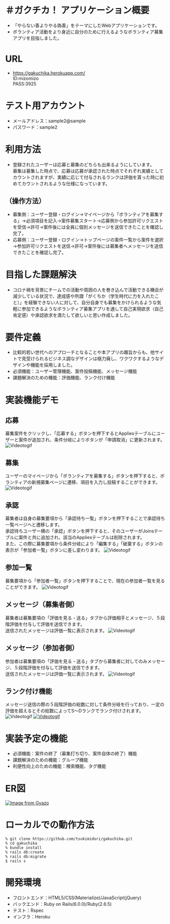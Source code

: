 # ＃ガクチカ！   アプリケーション概要
*  「やらない善よりやる偽善」をテーマにしたWebアプリケーションです。
*  ボランティア活動をより身近に自分のために行えるようなボランティア募集アプリを目指しました。

# URL
*  https://gakuchika.herokuapp.com/ 
<br>ID:mizomizo
<br>PASS:3925

# テスト用アカウント
*  メールアドレス：sample2@sample
*  パスワード：sample2

# 利用方法
*  登録されたユーザーは応募と募集のどちらも出来るようにしています。<br>募集は募集した時点で、応募は応募が承認された時点でそれぞれ実績としてカウントされますが、実績に応じて付与されるランクは評価を貰った時に初めてカウントされるような仕様になっています。
## （操作方法）
*  募集側：ユーザー登録・ログイン→マイページから「ボランティアを募集する」→必須項目を記入→案件募集スタート→応募側から参加許可リクエストを受信→許可→案件後には全員に個別メッセージを送信できたことを確認し完了。
*  応募側：ユーザー登録・ログイン→トップページの案件一覧から案件を選択→参加許可リクエストを送信→許可→案件後には募集者へメッセージを送信できたことを確認し完了。

# 目指した課題解決
*  コロナ禍を背景にチームでの活動や周囲の人を巻き込んで活動できる機会が減少している状況で、達成感や所謂「がくちか（学生時代に力を入れたこと）」を経験できない人に対して、自分自身でも募集をかけられるような気軽に参加できるようなボランティア募集アプリを通して自己実現欲求（自己肯定感）や承認欲求を満たして欲しいと思い作成しました。

# 要件定義
*  比較的若い世代へのアプローチとなることや本アプリの趣旨からも、他サイトで見受けられるビジネス調なデザインは極力廃し、ワクワクするようなデザインや機能を採用しました。
*  必須機能：ユーザー管理機能、案件投稿機能、メッセージ機能
*  課題解決のための機能：評価機能、ランク付け機能

# 実装機能デモ
## 応募
募集案件をクリックし、「応募する」ボタンを押下するとAppliesテーブルにユーザーと案件が追加され、条件分岐によりボタンが「申請取消」に更新されます。
![Videotogif](https://i.gyazo.com/3aed342ed1cdc84e765eaf02618e5967.gif)
## 募集
ユーザーのマイページから「ボランティアを募集する」ボタンを押下すると、ボランティアの新規募集ページに遷移、項目を入力し投稿することができます。
![Videotogif](https://i.gyazo.com/b4577dbde301b0b947309f0c4db9fcb0.gif)
## 承認
募集者は自身の募集要項から「承認待ち一覧」ボタンを押下することで承認待ち一覧ページへと遷移します。<br>
承認待ちユーザー横の「承認」ボタンを押下すると、そのユーザーがJoinsテーブルに案件と共に追加され、該当のAppliesテーブルは削除されます。<br>
また、この際に募集要項から条件分岐により「編集する」「破棄する」ボタンの表示が「参加者一覧」ボタンに差し変わります。
![Videotogif](https://i.gyazo.com/6b1845caaaa4d4f11eac8cb0f4cdaef7.gif)
## 参加一覧
募集要項から「参加者一覧」ボタンを押下することで、現在の参加者一覧を見ることができます。
![Videotogif](https://i.gyazo.com/be777599e24db5ef58dcf6a202518355.gif)
## メッセージ（募集者側）
募集者は募集要項の「評価を見る・送る」タブから評価相手とメッセージ、５段階評価を付与して評価を送信できます。<br>
送信されたメッセージは評価一覧に表示されます。
![Videotogif](https://i.gyazo.com/e0f458ce86fd42107dca0e1e1ff25f6f.gif)
## メッセージ（参加者側）
参加者は募集要項の「評価を見る・送る」タブから募集者に対してのみメッセージ、５段階評価を付与して評価を送信できます。<br>
送信されたメッセージは評価一覧に表示されます。
![Videotogif](https://i.gyazo.com/fdb4a09a128b50f87a5d0defd949a920.gif)
## ランク付け機能
メッセージ送信の際の５段階評価の総数に対して条件分岐を行っており、一定の評価を超えるとその総数によってS〜Dランクでランク付けされます。
![Videotogif](https://i.gyazo.com/ff39c2578c2204fb1379a0f2b42ff79a.gif)
[![Videotogif](https://i.gyazo.com/f2526270e0f2e7cf3ceafb573b416872.gif)](https://i.gyazo.com/f2526270e0f2e7cf3ceafb573b416872)

# 実装予定の機能
*  必須機能：案件の終了（募集打ち切り、案件自体の終了）機能
*  課題解決のための機能：グループ機能
*  利便性向上のための機能：検索機能、タグ機能
# ER図
[![Image from Gyazo](https://i.gyazo.com/43225f310cbab47a317be21387e7a07a.png)](https://gyazo.com/43225f310cbab47a317be21387e7a07a)

# ローカルでの動作方法
```ターミナル
% git clone https://github.com/tsukimidori/gakuchika.git
% cd gakuchika
% bundle install
% rails db:create
% rails db:migrate
$ rails s
```
# 開発環境
* フロントエンド：HTML5/CSS(Materialize)/JavaScript(jQuery)
* バックエンド：Ruby on Rails(6.0.0)/Ruby(2.6.5)
* テスト：Rspec
* インフラ：Heroku